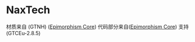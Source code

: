# NaxTech
材质来自 (GTNH)  ([Epimorphism Core](https://github.com/GregTech-Chinese-Community/EPCore))
代码部分来自([Epimorphism Core](https://github.com/GregTech-Chinese-Community/EPCore))
支持(GTCEu-2.8.5) 

